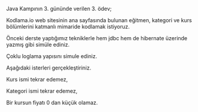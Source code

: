 Java Kampının 3. gününde verilen 3. ödev; 

Kodlama.io web sitesinin ana sayfasında bulunan eğitmen, kategori ve kurs bölümlerini katmanlı mimaride kodlamak istiyoruz.

Önceki derste yaptığımız tekniklerle hem jdbc hem de hibernate üzerinde yazmış gibi simüle ediniz.

Çoklu loglama yapısını simule ediniz.

Aşağıdaki isterleri gerçekleştiriniz.

Kurs ismi tekrar edemez,

Kategori ismi tekrar edemez,

Bir kursun fiyatı 0 dan küçük olamaz.
